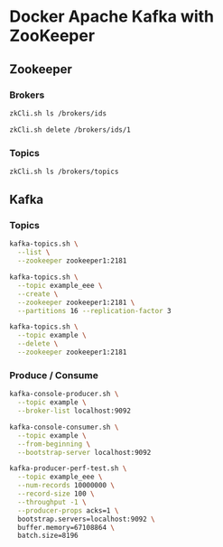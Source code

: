 # Docker Apache Kafka with ZooKeeper

## Zookeeper

### Brokers

```bash
zkCli.sh ls /brokers/ids
```

```bash
zkCli.sh delete /brokers/ids/1
```

### Topics

```bash
zkCli.sh ls /brokers/topics
```

## Kafka

### Topics

```bash
kafka-topics.sh \
  --list \
  --zookeeper zookeeper1:2181 
```

```bash
kafka-topics.sh \
  --topic example_eee \
  --create \
  --zookeeper zookeeper1:2181 \
  --partitions 16 --replication-factor 3
```

```bash
kafka-topics.sh \
  --topic example \
  --delete \
  --zookeeper zookeeper1:2181
```

### Produce / Consume

```bash
kafka-console-producer.sh \
  --topic example \
  --broker-list localhost:9092 
```

```bash
kafka-console-consumer.sh \
  --topic example \
  --from-beginning \
  --bootstrap-server localhost:9092
```

```bash
kafka-producer-perf-test.sh \
  --topic example_eee \
  --num-records 10000000 \
  --record-size 100 \
  --throughput -1 \
  --producer-props acks=1 \
  bootstrap.servers=localhost:9092 \
  buffer.memory=67108864 \
  batch.size=8196
```